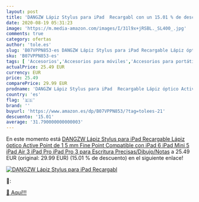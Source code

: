 ```yaml
---
layout: post
title: 'DANGZW Lápiz Stylus para iPad  Recargabl con un 15.01 % de descuento'
date: 2020-08-19 05:31:23
image: 'https://m.media-amazon.com/images/I/31l9x+jRSBL._SL400_.jpg'
comments: true
category: ofertas
author: 'tole.es'
slug: 'B07VPPN853-es DANGZW Lápiz Stylus para iPad Recargable Lápiz óptico...'
sku: 'B07VPPN853-es'
tags: [ 'Accesorios','Accesorios para móviles','Accesorios para portátiles y netbooks','Cargadores y adaptadores para portátiles y netbooks','Cargadores y bases de carga para portátiles y netbooks','Comunicación móvil y accesorios','Electrónica','Fundas y carcasas para teléfonos móviles','Informática','Móviles','Móviles y smartphones libres','ipad', ]
actualPrice: 25.49 EUR
currency: EUR
price: 25.49
comparePrice: 29.99 EUR
prodname: 'DANGZW Lápiz Stylus para iPad  Recargable Lápiz óptico Active Point de 1 5 mm Fine Point  Compatible con iPad 6  iPad Mini 5  iPad Air 3  iPad Pro  iPad Pro 3 para Escritura Precisas/Dibujo/Notas'
country: 'es'
flag: '🇪🇸'
brand: ''
buyurl: 'https://www.amazon.es/dp/B07VPPN853/?tag=tolees-21'
descuento: '15.01'
average: '31.790000000000003'
---
```


En este momento está [DANGZW Lápiz Stylus para iPad  Recargable Lápiz óptico Active Point de 1 5 mm Fine Point  Compatible con iPad 6  iPad Mini 5  iPad Air 3  iPad Pro  iPad Pro 3 para Escritura Precisas/Dibujo/Notas](https://www.amazon.es/dp/B07VPPN853/?tag=tolees-21) a 25.49 EUR (original: 29.99 EUR) (15.01 %  de descuento) en el siguiente enlace!

[![DANGZW Lápiz Stylus para iPad  Recargabl](https://m.media-amazon.com/images/I/31l9x+jRSBL._SL400_.jpg)](https://www.amazon.es/dp/B07VPPN853/?tag=tolees-21)

🔎:


[🛒 Aquí!!!](https://www.amazon.es/dp/B07VPPN853/?tag=tolees-21)
